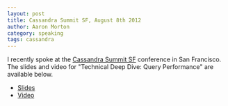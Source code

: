 ```yaml
---
layout: post
title: Cassandra Summit SF, August 8th 2012
author: Aaron Morton
category: speaking
tags: cassandra
---
```


I recently spoke at the [Cassandra Summit SF](http://www.datastax.com/events/cassandrasummit2012) conference in San Francisco. The slides and video for "Technical Deep Dive: Query Performance" are available below.

* [Slides](http://www.slideshare.net/aaronmorton/cassandra-sf-2012-technical-deep-dive-query-performance)
* [Video](http://www.youtube.com/watch?v=gomOKhMV0zc)
